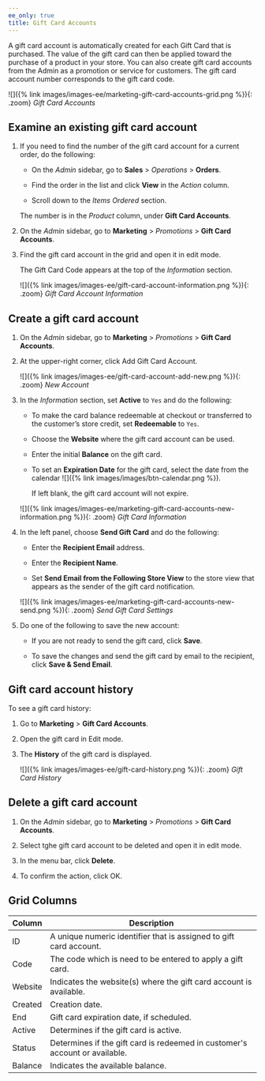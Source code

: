 ```yaml
---
ee_only: true
title: Gift Card Accounts
---
```


A gift card account is automatically created for each Gift Card that is purchased. The value of the gift card can then be applied toward the purchase of a product in your store. You can also create gift card accounts from the Admin as a promotion or service for customers. The gift card account number corresponds to the gift card code.

![]({% link images/images-ee/marketing-gift-card-accounts-grid.png %}){: .zoom}
_Gift Card Accounts_

## Examine an existing gift card account

1. If you need to find the number of the gift card account for a current order, do the following:

    - On the _Admin_ sidebar, go to **Sales** > _Operations_ > **Orders**.

    - Find the order in the list and click **View** in the _Action_ column.

    - Scroll down to the _Items Ordered_ section.

    The number is in the _Product_ column, under **Gift Card Accounts**.

1. On the _Admin_ sidebar, go to **Marketing** > _Promotions_ > **Gift Card Accounts**.

1. Find the gift card account in the grid and open it in edit mode.

    The Gift Card Code appears at the top of the _Information_ section.

    ![]({% link images/images-ee/gift-card-account-information.png %}){: .zoom}
    _Gift Card Account Information_

## Create a gift card account

1. On the _Admin_ sidebar, go to **Marketing** > _Promotions_ > **Gift Card Accounts**.

1. At the upper-right corner, click <span class="btn">Add Gift Card Account</span>.

    ![]({% link images/images-ee/gift-card-account-add-new.png %}){: .zoom}
    _New Account_

1. In the _Information_ section, set **Active** to `Yes` and do the following:

    - To make the card balance redeemable at checkout or transferred to the customer’s store credit, set **Redeemable** to `Yes`.

    - Choose the **Website** where the gift card account can be used.

    - Enter the initial **Balance** on the gift card.

    - To set an **Expiration Date** for the gift card, select the date from the calendar ![]({% link images/images/btn-calendar.png %}).

      If left blank, the gift card account will not expire.

    ![]({% link images/images-ee/marketing-gift-card-accounts-new-information.png %}){: .zoom}
    _Gift Card Information_

1. In the left panel, choose **Send Gift Card** and do the following:

    - Enter the **Recipient Email** address.

    - Enter the **Recipient Name**.

    - Set **Send Email from the Following Store View** to the store view that appears as the sender of the gift card notification.

    ![]({% link images/images-ee/marketing-gift-card-accounts-new-send.png %}){: .zoom}
    _Send Gift Card Settings_

1. Do one of the following to save the new account:

    - If you are not ready to send the gift card, click **Save**.

    - To save the changes and send the gift card by email to the recipient, click **Save & Send Email**.

## Gift card account history

To see a gift card history:

1. Go to **Marketing** > **Gift Card Accounts**.

1. Open the gift card in Edit mode.

1. The **History** of the gift card is displayed.

    ![]({% link images/images-ee/gift-card-history.png %}){: .zoom}
    _Gift Card History_

## Delete a gift card account

1. On the _Admin_ sidebar, go to **Marketing** > _Promotions_ > **Gift Card Accounts**.

1. Select tghe gift card account to be deleted and open it in edit mode.

1. In the menu bar, click **Delete**.

1. To confirm the action, click <span class="btn">OK</span>.

## Grid Columns

|Column|Description|
|--- |--- |
|ID|A unique numeric identifier that is assigned to gift card account.|
|Code|The code which is need to be entered to apply a gift card.|
|Website|Indicates the website(s) where the gift card account is available.|
|Created|Creation date.|
|End|Gift card expiration date, if scheduled.|
|Active|Determines if the gift card is active.|
|Status|Determines if the gift card is redeemed in customer's account or available.|
|Balance|Indicates the available balance.|
